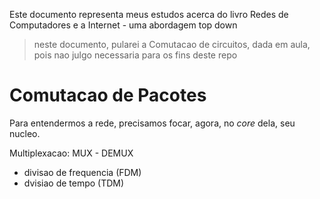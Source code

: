 Este documento representa meus estudos acerca do livro Redes de Computadores e a Internet - uma abordagem top down
> neste documento, pularei a Comutacao de circuitos, dada em aula, pois nao julgo necessaria para os fins deste repo

# Comutacao de Pacotes
Para entendermos a rede, precisamos focar, agora, no _core_ dela, seu nucleo. 

Multiplexacao: MUX - DEMUX
- divisao de frequencia (FDM) 
- dvisiao de tempo (TDM)
